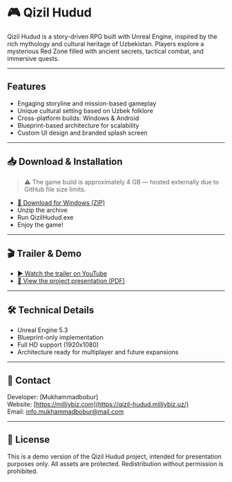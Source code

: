 # 🎮 Qizil Hudud

Qizil Hudud is a story-driven RPG built with Unreal Engine, inspired by the rich mythology and cultural heritage of Uzbekistan. Players explore a mysterious Red Zone filled with ancient secrets, tactical combat, and immersive quests.

---

## Features

-  Engaging storyline and mission-based gameplay  
-  Unique cultural setting based on Uzbek folklore  
-  Cross-platform builds: Windows & Android  
-  Blueprint-based architecture for scalability  
-  Custom UI design and branded splash screen

---

## 📥 Download & Installation

> ⚠️ The game build is approximately 4 GB — hosted externally due to GitHub file size limits.

- [🔗 Download for Windows (ZIP)](https://drive.google.com/drive/folders/1GnDFUyceRZAilmkRGIKrrbHG2oMOSOr4?usp=sharing)  
- Unzip the archive  
- Run QizilHudud.exe  
- Enjoy the game!

---

## 🎬 Trailer & Demo

- [▶️ Watch the trailer on YouTube](https://www.youtube.com/watch?v=GPf9ifRX6KQ)  
- [📄 View the project presentation (PDF)](https://drive.google.com/file/d/1CojK1RReoj5XJm0ta6eyr3kLujz05Qg0/view?usp=sharing)

---

## 🛠 Technical Details

- Unreal Engine 5.3  
- Blueprint-only implementation  
- Full HD support (1920x1080)  
- Architecture ready for multiplayer and future expansions

---

## 📇 Contact

Developer: [Mukhammadbobur]  
Website: [https://milliybiz.com](https://qizil-hudud.milliybiz.uz/)  
Email: info.mukhammadbobur@mail.com

---

## 📜 License

This is a demo version of the Qizil Hudud project, intended for presentation purposes only. All assets are protected. Redistribution without permission is prohibited.
